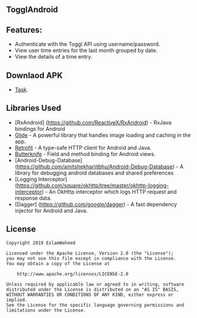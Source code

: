 ## TogglAndroid

## Features:
* Authenticate with the Toggl API using username/password.
* View user time entries for the last month grouped by date.
* View the details of a time entry.
   
   
## Downlaod APK
* [Task](https://drive.google.com/file/d/1k-YGqQrEC_dJlrLnHbSSSmQlgWyV8ZBp/view?usp=sharing).

## Libraries Used

* [RxAndroid] (https://github.com/ReactiveX/RxAndroid) - RxJava bindings for Android
* [Glide](https://github.com/bumptech/glide) - A powerful library that handles image loading and caching in the app.
* [Retrofit](http://square.github.io/retrofit/) - A type-safe HTTP client for Android and Java.
* [Butterknife](http://jakewharton.github.io/butterknife/) - Field and method binding for Android views.
* [Android-Debug-Database] (https://github.com/amitshekhariitbhu/Android-Debug-Database) - A library for debugging android databases and shared preferences
* [Logging Interceptor] (https://github.com/square/okhttp/tree/master/okhttp-logging-interceptor) - An OkHttp interceptor which logs HTTP request and response data.
* [Dagger] (https://github.com/google/dagger) - A fast dependency injector for Android and Java.



## License
	
	Copyright 2019 EslamWaheed
	
	Licensed under the Apache License, Version 2.0 (the "License");
	you may not use this file except in compliance with the License.
	You may obtain a copy of the License at
	
		http://www.apache.org/licenses/LICENSE-2.0

	Unless required by applicable law or agreed to in writing, software
	distributed under the License is distributed on an "AS IS" BASIS,
	WITHOUT WARRANTIES OR CONDITIONS OF ANY KIND, either express or implied.
	See the License for the specific language governing permissions and
	limitations under the License.
